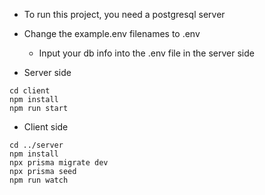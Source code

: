 -   To run this project, you need a postgresql server
-   Change the example.env filenames to .env

    -   Input your db info into the .env file in the server side

-   Server side

```
cd client
npm install
npm run start

```

-   Client side

```
cd ../server
npm install
npx prisma migrate dev
npx prisma seed
npm run watch

```
